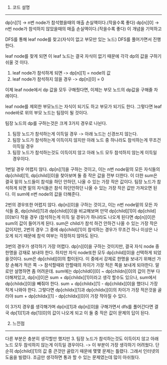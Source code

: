 1. 코드 설명
<hr>
dp[n][1] -> n번 node가 참석했을때의 매출 손실액이다.(작을수록 좋다)
dp[n][0] -> n번 node가 참석하지 않았을때의 매출 손실액이다.(작을수록 좋다)
이 개념을 기억하고

DFS를 통해 leaf node를 찾고(자식이 없고 부모만 있는 노드) DFS를 풀어가면서 진행한다.

leaf node를 찾게 되면 이 leaf 노드는 결국 자식이 없기 때문에 각각 dp의 값을 구하기 쉬울 것 이다.

1. leaf node가 참석하게 되면 -> dp[n][1] = node의 값
2. leaf node가 참석하지 않을 경우 -> dp[n][0] = 0

이제 leaf node에서 dp 값을 모두 구해줬다면, 이제는 부모 노드의 dp값을 구해줄 차례이다.

leaf node를 제외한 부모노드는 자식이 되기도 하고 부모가 되기도 한다.
그렇다면 leaf node바로 위의 부모 노드는 팀장이 될 것이다.

팀장 노드의 dp를 구하는것은 크게 3가지 경우로 나뉜다.
1. 팀장 노드가 참석하는게 이득일 경우 -> 아래 노드는 신경쓰지 않는다.
2. 팀장 노드가 참석하는게 이득이지 않지만 아래 노드 중 하나라도 참석하는게 무조건 이득일 경우
3. 팀장 노드가 참석하는것도 이득이지 않고 아래 노드 모두 참석하지 않는게 이득일 경우이다.

1번일 경우 어렵지 않다.
dp[n][1]을 구하는 것이고, 이는 n번 node밑의 모든 자식들의 dp[child][1], dp[child][0]을 찾아보며 둘 중 작은 값을 전부 더한다. 이 더한 sum은 결국 밑의 노드들이 참석을 하던 안하던, 나올 수 있는 가장 작은 값이다. 팀장 노드가 참석하게 되면 밑의 자식들은 참석 하던안하던 나올 수 있는 가장 작은 값만 가져오면 된다.
이 sum에 n번 node의 값을 더해준다.

2번의 경우또한 어렵지 않다.
dp[n][0]을 구하는 것이고, 이는 n번 node밑의 모든 자식들 중, dp[child][1]과 dp[child][0]을 비교해보며 만약 dp[child][1]이 dp[child][0]보다 작을 경우 (참석하는게 이득 일 경우)가 하나라도 나오게 된다면 dp[n][0]은 sum의 값이 들어가게 된다. sum은 child가 참석 하건 안하건 나올 수 있는 가장 작은 값이지만, 2번의 경우 그 중에 dp[child][1]이 참석하는 경우가 무조건 하나 이상은 나오게 되기 때문에 참석 여부는 걱정하지 않아도 된다.

3번의 경우가 생각하기 가장 어렵다.
dp[n][0]을 구하는 것이지만, 결국 자식 node 중 한명을 강재로 보내야 한다. 하지만 자식 node또한 모두 dp[child][0]을 선택하게 되었을것이다. sum은 dp[child][0]의 합이된다. 이 중에서 강제로 한명을 보내기 위해선 가장 손해가 적은 쪽 -> 참석할때와 안할때의 차이가 가장 적은 쪽을 보내게 되야한다.
말로만 설명하면 좀 어려운데. sum에는 dp[child0][0] ~ dp[childn][0]의 값이 전부 다 더해져있고, dp[n][0]은 sum + dp[childx][1]이라고 생각 할수도 있으나, sum에서 dp[childx][0]을 빼줘야 한다. sum + dp[childx][1] - dp[childx][0]을 했더니 가장 작게 나와야 한다. 그렇다면 dp[childx][1]과 dp[childx][0]의 차이가 가장 적은것을 골라야 sum + dp[childx][1] - dp[childx][0]이 가장 작아질 수 있다.


이 3가지 경우를 생각해가며 dp[n][1]과 dp[n][0]을 구해가면서 dfs를 풀어간다면 결국 dp[1][1]과 dp[1][0]의 값이 나오게 되고 이 둘 중 작은 값이 문제의 답이 된다.

2. 느낀점
<hr>
다른 부분은 충분히 생각할만 했지만 3. 팀장 노드가 참석하는것도 이득이지 않고 아래 노드 모두 참석하지 않는게 이득일 경우이다. -> 이 부분이 가장 생각하기 어려웠다. 단순히 dp[child][1]의 값 중 큰것만 골랐기 때문에 몇몇 문제는 틀렸다. 그래서 인터넷의 도움을 빌렸다. 조금만 생각하면 통과 할 수 있는 문제였는데 많이 아쉬웠다. 
